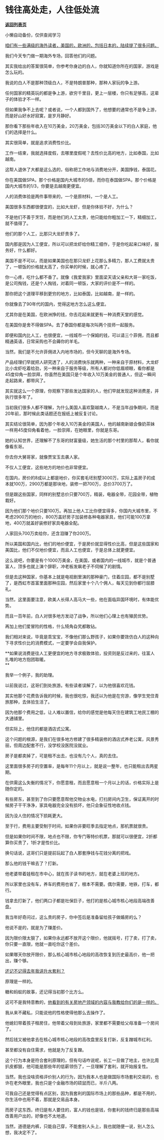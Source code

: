 # 钱往高处走，人往低处流

[**返回列表页**](/gzh/记忆承载)

小懒自动备份，仅供查阅学习

[咱们有一些满级的海外读者，美国的，欧洲的，包括日本的，陆续提了很多问题。  
](http://mp.weixin.qq.com/s?__biz=Mzg4MTg2MzU3Mg==&mid=2247484302&idx=1&sn=e68fe070d5369c9e0d25aa8ee0b1a962&chksm=cf5e3d75f829b463d8ce34e8237386125d093291ddcc99ce7e35a5af3fc06c8fc3d1eb068a05&scene=21#wechat_redirect)

我们今天专门做一期海外专场，回答他们的问题。

其实我给出的答案很简单，你参考你身边的白人，你就知道你所在的国家，游戏是怎么玩的。

我说的白人不是那种顶级白人，不是特朗普那种，那种人家玩的争上游。  

任何国家的精英玩的都是争上游，欲穷千里目，更上一层楼，你只有足够高，这辈子的体验才不一样。

但如果我争不上去呢？或者说，一个人都到国外了，他想要的通常也不是争上游，而是好山好水好寂寞，是岁月静好。

那你看下那些年收入在10万美金，20万美金，包括30万美金以下的白人家庭，他们的选择是什么。  

其实很简单，就是追求消费性价比。  

工作一结束，我就选择度假，去哪里度假呢？去性价比高的地方，比如泰国，比如越南。  

这帮人退休了大都是这么选的，俗称把工作地与消费地分开，美国挣钱，泰国花。

你在美国做SPA，那个价格是国内大城市的5倍，而你在泰国做SPA，那个价格是国内大城市的1/3，你要是去越南更便宜。

人的消费体验是两件事带来的，一个是原材料，一个是人工。

美国很多东西都很便宜的，比如大龙虾，但是你体验不好，为什么？

不是他们不善于烹饪，而是他们的人工太贵，他只能给你粗加工一下，精细加工，就不值得了。

他们的那个人工，比那只大龙虾贵多了。

国内那是因为人工便宜，所以可以把龙虾给你精工细作，于是你吃起来口味好，服务好，什么都好。

美国不是不可以，而是如果美国也在那只龙虾上花那么多精力，那人工费就太贵了，一顿饭的价格就太高了，你买单的时候，就心疼了。

你一心疼，吃什么都不香了。就像《我爱我家》里面梁天请父亲和大哥一家吃饭，是公司掏钱，还是个人掏钱，对着同一顿饭，大家的评价是不一样的。  

那你把这个道理平移到更穷的地方，比如泰国，比如越南，是一样的。  

你就像去了90年代的国内，觉得这地方怎么这么便宜。  

尤其你是在美国，在欧洲挣的钱，你去花起来就更有一种消费天堂的感觉。  

在美国你是舍不得做SPA，去了泰国你都是每次叫两个技师一起服务。  

即便和国内比人工，也很便宜，一线城市一个保姆的钱，可以请三个菲佣，而且都精通英语，日常采购也不会薅你的羊毛。

当然，我们是不允许菲佣进入内地市场的，但今天聊的是海外专场。

产品经理们早就把人研究透了，人的消费快乐就两种，一种来自于原材料，大龙虾比小龙虾吃着给劲，另一种来自于服务等级，所有人都对你低眉顺眼，看你都是45度仰角一脸崇拜，你虽然在美国只是个年收入10万美金的普通人，但这一瞬间走起路来，都带风了。  

其实就这么一个原理，你观察下那些发达国家的人，他们早就发现这种消费差，并执行很多年了。  

当初我们很多人都不理解，为什么美国人喜欢娶越南人，不是当年战争期间，而是20年前，那时候此类话题还在报纸上被反复讨论。

其实结论很简单，因为那个年收入10万美金的美国人，他的越南新娘会像奶茶妹一样用45度仰角看着他，一脸崇拜，在她眼里，你就是东哥。  

她的认知世界，还理解不了东哥的财富量级，她生活的那个村里的那帮人，看你就像看东哥。  

你去你大舅哥家，就像贾宝玉去袭人家。  

不仅人工便宜，这些地方的地价也非常便宜。

在国内，房价的8成以上都是地价，你买套毛坯别墅3000万，实际上盖房子的成本就100万，2900万都是那块地，装修一把700万，总价3700万了。  

但是跟这些国家，同样的别墅总价只要700万，精装，电器全带，花园全带，植物栽好。

因为他们那个地价只要100万。再加上他人工比你便宜得多，你国内大城市里，不考虑2900万的地价，800万盖好房子加装修各种电器家具，他们可能100万拿地，400万就盖好装修好家具电器全配。

人家回头700万卖给你，还含泪赚了你200万。

所以美国和国内比，他们的地价便宜，于是房价就显得性价比高，但是这些国家和美国比，他们不仅地价便宜，而且人工也便宜，于是总体上就更便宜。  

这么说吧，你要是有个1000万美金，在美国，或者国内的一线城市，就是个普通富人，顶多也就上演个辞职，冲老板发飙老子不伺候了的剧情。  

但是去这种国家，你基本上就是电视剧里演的那种豪门，住着庄园，都不是别墅了，是西虹市首富里面那种庄园，然后家里十个八个佣人，每天见到你都行屈膝礼。

当然，这里面要注意，欧美人长得人高马大一些，他在面临异国环境时，有体能优势。  

而且一百年前，白人对很多地方发动了战争，所以他们心理上也有殖民优势。  

再加上他们爱冒险的性格，什么犄角旮旯都敢钻。

我们相对来说，毕竟是乖宝宝，不像他们那么野孩子，如果你要效仿白人的这种向下寻求性价比的消费模式，一定要学会自我保护。  

 **如果说消费是往人工更便宜的地方寻求极致体验，投资则是反过来的，往富人扎堆的地方抱团取暖。  
**

我举一个例子，我的助理。  

以前我说过，这哥们到处旅游。有些读者误解了，以为他很喜欢花钱。

其实他那个花费告诉我的时候，我也很吃惊，我还以为他是在穷游，像学生党住青旅那种，去体验生活了。  

因为他那个费用之低，让人难以置信，给你的感觉是他每天住在建筑工地民工棚的大通铺里。  

但实际上，他住的都是酒店式公寓。

这个问题的根源，是我们在很多地方修建了很多精装修的酒店式养老公寓，风景秀丽，但周边配套不行，没学校没医院没就业。  

房子是都卖掉了，可是租不出去，也没有几个人，真的去住。  

这里面很多房子的空置率，是每年11个月以上，就是说一整年，也只能租出去两星期。  

在供需这么失衡的情况下，你愿意租，而且愿意租一个月以上的话，价格实际上是随你定的。  

有些房东，甚至到了你只要愿意帮他交物业水电，打扫房间内卫生，保证离开的时候房子干干净净，家具电器完全没有损坏，他只会象征性地收点钱。

因为没人住的情况下损耗更大。  

至于行，费用主要受制于时间，如果你非要旺季去指定地点，那机票就很贵。  

但是如果你时间不限，地点也不限，你专门等特价机票，那就可以很便宜，2折都算你买贵了，1折才是性价比。

换句话说，这哥们只是提前玩起了白人那套挣钱与花钱分离的把戏。  

那么他的钱干嘛去了？打新。  

他老婆带着娃租在市中心，就在孩子读书的地方，就在老婆上班的地方。  

所以家里也没有车，养车的费用也省了，根本不需要。偶尔需要，地铁，打车，都行。  

钱拿去打新了，他们两口子都是社保巨子，他打的是核心城市核心地段高端改善盘。  

我当年好奇问过，这么贵的房子，你中签后是准备留给孩子做婚房的么？  

他说不是的，就是为了赚差价。

因为限价限太狠了，如果你永远都不放开这个限价，他就摇号，打了卖，打了卖，你只要一直限，他就一直吃你这个差价。

如果哪天你放开限价，那么核心城市核心地段的高改恢复到历史最高价，他一把出，赚个够。  

[还记不记得去年我讲升水套利？  
](https://mp.weixin.qq.com/s?__biz=MzU0MjYwNDU2Mw==&mid=2247512312&idx=1&sn=52d3d60ab075ec9d800a959a439dad2b&chksm=fb1adc84cc6d5592b048d322cc2bcd6c063e88f4e1b761768224f22115358d8b6a6689736079&token=1688348001&lang=zh_CN&scene=21#wechat_redirect)

原理是一样的。

糖和蚂蚁的故事，还记得当初那个比方么。

这可不是我特意教的，[他看到的有关房地产领域的内容与我教给你们的是一样的。](http://mp.weixin.qq.com/s?__biz=Mzg4MTg2MzU3Mg==&mid=2247484302&idx=1&sn=e68fe070d5369c9e0d25aa8ee0b1a962&chksm=cf5e3d75f829b463d8ce34e8237386125d093291ddcc99ce7e35a5af3fc06c8fc3d1eb068a05&scene=21#wechat_redirect)  

我从来不藏私，只能说他的性格使得他那么去操作了。  

他媳妇带着孩子租房住，他带着父母到处旅游，家里都不需要给父母准备一个房间了。

然后钱又被他拿去在核心城市核心地段的高改盘里反复打新，反复蹭城市红利。  

甚至都没有自住需求，他就是为了反复蹭。  

这个行为本身是符合套利原理的，但有句话咋说呢，长工一旦做了地主，也许比周扒皮都狠，他可能是那些年的低薪领伤了，一旦理解了套利，就开始报复性。

当然，我也没啥资格评价别人的行为，因为我本人也是做国际市场套利交易的，也许在老外眼里，我也只是个金融市场的硕鼠而已，半斤八两。

可我自己还是觉得有点区别，因为我套利的国际市场上的那些品种，都是不用的，你生活中也用不着，那就是交易品本身。  

而房子这东西，终归是有人要住的，富人的钱也是钱，你套利的钱终归是那些高端改善用户出的，好像也不太地道。

当然，道德是内裤，只能自己穿，不能套别人头上，我也就随便一说，别人怎么想，我决定不了。

